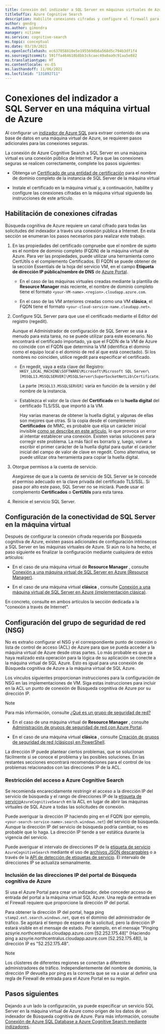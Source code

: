 ```yaml
---
title: Conexión del indizador a SQL Server en máquinas virtuales de Azure
titleSuffix: Azure Cognitive Search
description: Habilite conexiones cifradas y configure el firewall para permitir conexiones a SQL Server en una máquina virtual de Azure a partir de un indexador de Búsqueda cognitiva de Azure.
author: gmndrg
ms.author: gimondra
manager: nitinme
ms.service: cognitive-search
ms.topic: conceptual
ms.date: 03/19/2021
ms.openlocfilehash: ec637058810e5e195569db6a568d5c794b3df1f4
ms.sourcegitcommit: 591ffa464618b8bb3c6caec49a0aa9c91aa5e882
ms.translationtype: HT
ms.contentlocale: es-ES
ms.lasthandoff: 11/06/2021
ms.locfileid: "131892711"
---
```

# <a name="indexer-connections-to-sql-server-on-an-azure-virtual-machine"></a>Conexiones del indizador a SQL Server en una máquina virtual de Azure

Al configurar un [indizador de Azure SQL](search-howto-connecting-azure-sql-database-to-azure-search-using-indexers.md#faq) para extraer contenido de una base de datos en una máquina virtual de Azure, se requieren pasos adicionales para las conexiones seguras. 

La conexión de Azure Cognitive Search a SQL Server en una máquina virtual es una conexión pública de Internet. Para que las conexiones seguras se realicen correctamente, complete los pasos siguientes:

+ Obtenga un [Certificado de una entidad de certificación](https://en.wikipedia.org/wiki/Certificate_authority#Providers) para el nombre de dominio completo de la instancia de SQL Server de la máquina virtual

+ Instale el certificado en la máquina virtual y, a continuación, habilite y configure las conexiones cifradas en la máquina virtual siguiendo las instrucciones de este artículo.

## <a name="enable-encrypted-connections"></a>Habilitación de conexiones cifradas

Búsqueda cognitiva de Azure requiere un canal cifrado para todas las solicitudes del indexador a través una conexión pública a Internet. En esta sección se enumeran los pasos necesarios para realizar este trabajo.

1. En las propiedades del certificado compruebe que el nombre de sujeto es el nombre de dominio completo (FQDN) de la máquina virtual de Azure. Para ver las propiedades, puede utilizar una herramienta como CertUtils o el complemento Certificados. El FQDN se puede obtener de la sección Essentials de la hoja del servicio VM, en el campo **Etiqueta de dirección IP pública/nombre de DNS** de [Azure Portal](https://portal.azure.com/).
  
   + En el caso de las máquinas virtuales creadas mediante la plantilla de **Resource Manager** más reciente, el nombre de dominio completo tiene el formato `<your-VM-name>.<region>.cloudapp.azure.com`.

   + En el caso de las VM anteriores creadas como una VM **clásica**, el FQDN tiene el formato `<your-cloud-service-name.cloudapp.net>`.

1. Configure SQL Server para que use el certificado mediante el Editor del registro (regedit). 

   Aunque el Administrador de configuración de SQL Server se usa a menudo para esta tarea, no se puede utilizar para este escenario. No encontrará el certificado importado, ya que el FQDN de la VM de Azure no coincide con el FQDN que determina la VM (identifica el dominio como el equipo local o el dominio de red al que está conectado). Si los nombres no coinciden, utilice regedit para especificar el certificado.

   + En regedit, vaya a esta clave del Registro: `HKEY_LOCAL_MACHINE\SOFTWARE\Microsoft\Microsoft SQL Server\[MSSQL13.MSSQLSERVER]\MSSQLServer\SuperSocketNetLib\Certificate`.

     La parte `[MSSQL13.MSSQLSERVER]` varía en función de la versión y del nombre de la instancia. 

   + Establezca el valor de la clave del **Certificado** en la **huella digital** del certificado TLS/SSL que importó a la VM.

     Hay varias maneras de obtener la huella digital, y algunas de ellas son mejores que otras. Si la copia desde el complemento **Certificados** de MMC, es probable que elija un carácter inicial invisible [como se describe en este artículo](https://support.microsoft.com/kb/2023869/), lo que provoca un error al intentar establecer una conexión. Existen varias soluciones para corregir este problema. La más fácil es borrarlo y, luego, volver a escribir el primer carácter de la huella digital para quitar el carácter inicial del campo de valor de clave en regedit. Como alternativa, se puede utilizar otra herramienta para copiar la huella digital.

1. Otorgue permisos a la cuenta de servicio. 

    Asegúrese de que a la cuenta de servicio de SQL Server se le concede el permiso adecuado en la clave privada del certificado TLS/SSL. Si pasa por alto este paso, SQL Server no se iniciará. Puede usar el complemento **Certificados** o **CertUtils** para esta tarea.

1. Reinicie el servicio SQL Server.

## <a name="configure-sql-server-connectivity-in-the-vm"></a>Configuración de la conectividad de SQL Server en la máquina virtual

Después de configurar la conexión cifrada requerida por Búsqueda cognitiva de Azure, existen pasos adicionales de configuración intrínsecos a SQL Server en las máquinas virtuales de Azure. Si aún no lo ha hecho, el paso siguiente es finalizar la configuración mediante cualquiera de estos artículos:

+ En el caso de una máquina virtual de **Resource Manager** , consulte [Conexión a una máquina virtual de SQL Server en Azure (Resource Manager)](../azure-sql/virtual-machines/windows/ways-to-connect-to-sql.md). 

+ En el caso de una máquina virtual **clásica** , consulte [Conexión a una máquina virtual de SQL Server en Azure (implementación clásica)](/previous-versions/azure/virtual-machines/windows/sqlclassic/virtual-machines-windows-classic-sql-connect).

En concreto, consulte en ambos artículos la sección dedicada a la "conexión a través de Internet".

## <a name="configure-the-network-security-group-nsg"></a>Configuración del grupo de seguridad de red (NSG)

No es extraño configurar el NSG y el correspondiente punto de conexión o lista de control de acceso (ACL) de Azure para que se pueda acceder a la máquina virtual de Azure desde otras partes. Lo más probable es que ya haya realizado esta operación para la lógica de su aplicación se conecte a la máquina virtual de SQL Azure. Esto es igual para una conexión de Búsqueda cognitiva de Azure a la máquina virtual de SQL Azure. 

Los vínculos siguientes proporcionan instrucciones para la configuración de NSG en las implementaciones de VM. Siga estas instrucciones para incluir en la ACL un punto de conexión de Búsqueda cognitiva de Azure por su dirección IP.

> [!NOTE]
> Para más información, consulte [¿Qué es un grupo de seguridad de red?](../virtual-network/network-security-groups-overview.md)

+ En el caso de una máquina virtual de **Resource Manager** , consulte [Administración de grupos de seguridad de red con Azure Portal](../virtual-network/tutorial-filter-network-traffic.md).

+ En el caso de una máquina virtual **clásica** , consulte [Creación de grupos de seguridad de red (clásicos) en PowerShell](/previous-versions/azure/virtual-network/virtual-networks-create-nsg-classic-ps).

La dirección IP puede plantear ciertos problemas, que se solucionan fácilmente si se conoce el problema y las posibles soluciones. En las restantes secciones encontrará recomendaciones para el control de los problemas relacionados con las direcciones IP de la ACL.

### <a name="restrict-access-to-the-azure-cognitive-search"></a>Restricción del acceso a Azure Cognitive Search

Se recomienda encarecidamente restringir el acceso a la dirección IP del servicio de búsqueda y el rango de direcciones IP de la  [etiqueta de servicio](../virtual-network/service-tags-overview.md#available-service-tags)`AzureCognitiveSearch` en la ACL en lugar de abrir las máquinas virtuales de SQL Azure a todas las solicitudes de conexión.

Puede averiguar la dirección IP haciendo ping en el FQDN (por ejemplo, `<your-search-service-name>.search.windows.net`) del servicio de búsqueda. Aunque la dirección IP del servicio de búsqueda podría cambiar, no es probable que lo haga. La dirección IP tiende a ser estática durante la vigencia del servicio.

Puede averiguar el intervalo de direcciones IP de la [etiqueta de servicio](../virtual-network/service-tags-overview.md#available-service-tags) `AzureCognitiveSearch` mediante el uso de [archivos JSON descargables](../virtual-network/service-tags-overview.md#discover-service-tags-by-using-downloadable-json-files) o a través de la [API de detección de etiquetas de servicio](../virtual-network/service-tags-overview.md#use-the-service-tag-discovery-api). El intervalo de direcciones IP se actualiza semanalmente.

### <a name="include-the-azure-cognitive-search-portal-ip-addresses"></a>Inclusión de las direcciones IP del portal de Búsqueda cognitiva de Azure

Si usa el Azure Portal para crear un indizador, debe conceder acceso de entrada del portal a la máquina virtual SQL Azure. Una regla de entrada en el Firewall requiere que proporcione la dirección IP del portal.

Para obtener la dirección IP del portal, haga ping `stamp2.ext.search.windows.net`, que es el dominio del administrador de tráfico. Se agotará el tiempo de espera de la solicitud, pero la dirección IP estará visible en el mensaje de estado. Por ejemplo, en el mensaje "Pinging azsyrie.northcentralus.cloudapp.azure.com [52.252.175.48]" (Haciendo ping a azsyrie.northcentralus.cloudapp.azure.com [52.252.175.48]), la dirección IP es "52.252.175.48".

> [!NOTE]
> Los clústeres de diferentes regiones se conectan a diferentes administradores de tráfico. Independientemente del nombre de dominio, la dirección IP devuelta por ping es la correcta que se va a usar al definir una regla de Firewall de entrada para el Azure Portal en su región.

## <a name="next-steps"></a>Pasos siguientes

Dejando a un lado la configuración, ya puede especificar un servicio SQL Server en la máquina virtual de Azure como origen de los datos de un indexador de Búsqueda cognitiva de Azure. Para más información, consulte [Conexión de Azure SQL Database a Azure Cognitive Search mediante indizadores](search-howto-connecting-azure-sql-database-to-azure-search-using-indexers.md).
